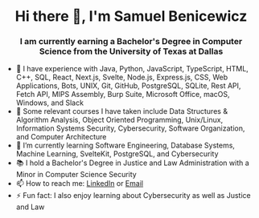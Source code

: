 <h1 align="center">Hi there 👋, I'm Samuel Benicewicz</h1>
<h3 align="center">I am currently earning a Bachelor's Degree in Computer Science from the University of Texas at Dallas</h3>

- 🔭 I have experience with Java, Python, JavaScript, TypeScript, HTML, C++, SQL, React, Next.js, Svelte, Node.js, Express.js, CSS, Web Applications, Bots, UNIX, Git, GitHub, PostgreSQL, SQLite, Rest API, Fetch API, MIPS Assembly, Burp Suite, Microsoft Office, macOS, Windows, and Slack
- 📖 Some relevant courses I have taken include Data Structures & Algorithm Analysis, Object Oriented Programming, Unix/Linux, Information Systems Security, Cybersecurity, Software Organization, and Computer Architecture
- 🌱 I’m currently learning Software Engineering, Database Systems, Machine Learning, SvelteKit, PostgreSQL, and Cybersecurity
- 📚 I hold a Bachelor's Degree in Justice and Law Administration with a Minor in Computer Science Security
- 📫 How to reach me: <a href="https://www.linkedin.com/in/samuel-benicewicz/">LinkedIn</a> or <a href="mailto:sambenicewicz@yahoo.com">Email</a>
- ⚡ Fun fact: I also enjoy learning about Cybersecurity as well as Justice and Law
